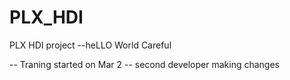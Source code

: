 # PLX_HDI
PLX HDI project
--heLLO World Careful

-- Traning started on Mar 2
-- second developer making changes
